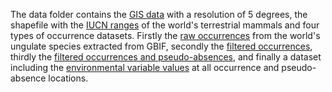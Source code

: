 The data folder contains the [GIS data](GIS) with a resolution of 5 degrees, the shapefile with the [IUCN ranges](IUCN_mammal_ranges) of the world's terrestrial mammals and four types of occurrence datasets. 
Firstly the [raw occurrences](SQL_raw_gbif) from the world's ungulate species extracted from GBIF, secondly the [filtered occurrences](SQL_filtered_gbif), thirdly the [filtered occurrences and pseudo-absences](spec_ppa),
and finally a dataset including the [environmental variable values](spec_ppa_env) at all occurrence and pseudo-absence locations.